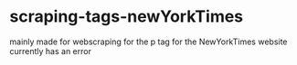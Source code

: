 # scraping-tags-newYorkTimes
mainly made for webscraping for the p tag for the NewYorkTimes website
currently has an error 
